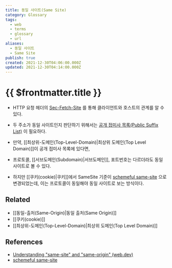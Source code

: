 ```yaml
---
title: 동일 사이트(Same Site)
category: Glossary
tags:
  - web
  - terms
  - glossary
  - url
aliases:
  - 동일 사이트
  - Same Site
publish: true
created: 2021-12-30T04:06:00.000Z
updated: 2021-12-30T04:14:00.000Z
---
```


# {{ $frontmatter.title }}

- HTTP 요청 헤더의 [Sec-Fetch-Site](https://developer.mozilla.org/en-US/docs/Web/HTTP/Headers/Sec-Fetch-Site#directives) 를 통해 클라이언트와 호스트의 관계를 알 수 있다.
- 두 주소가 동일 사이트인지 판단하기 위해서는 [공개 접미사 목록(Public Suffix List)](https://publicsuffix.org/list/) 이 필요하다.

- 만약, [[최상위-도메인(Top-Level-Domain)|최상위 도메인(Top Level Domain)]]이 공개 접미사 목록에 있다면,
- 프로토콜, [[서브도메인(Subdomain)|서브도메인]], 포트번호는 다르더라도 동일 사이트로 볼 수 있다.
- 하지만 [[쿠키(cookie)|쿠키]]에서 SameSite 기준이 [schemeful same-site](https://web.dev/schemeful-samesite/) 으로 변경되었는데, 이는 프로토콜이 동일해야 동일 사이트로 보는 방식이다.

## Related

- [[동일-출처(Same-Origin)|동일 출처(Same Origin)]]
- [[쿠키(cookie)]]
- [[최상위-도메인(Top-Level-Domain)|최상위 도메인(Top Level Domain)]]

## References

- [Understanding "same-site" and "same-origin" (web.dev)](https://web.dev/same-site-same-origin/)
- [schemeful same-site](https://web.dev/schemeful-samesite/)
